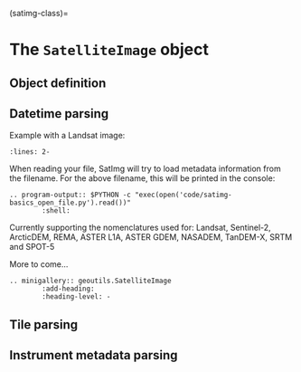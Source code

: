 (satimg-class)=

# The `SatelliteImage` object

## Object definition

## Datetime parsing

Example with a Landsat image:

```{literalinclude} code/satimg-basics_open_file.py
:lines: 2-
```

When reading your file, SatImg will try to load metadata information from the filename.
For the above filename, this will be printed in the console:

```{eval-rst}
.. program-output:: $PYTHON -c "exec(open('code/satimg-basics_open_file.py').read())"
        :shell:
```

Currently supporting the nomenclatures used for: Landsat, Sentinel-2, ArcticDEM, REMA, ASTER L1A, ASTER GDEM, NASADEM, TanDEM-X, SRTM and SPOT-5

More to come...

```{eval-rst}
.. minigallery:: geoutils.SatelliteImage
        :add-heading:
        :heading-level: -
```

## Tile parsing

## Instrument metadata parsing
